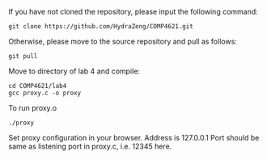 If you have not cloned the repository, please input the following command:
```
git clone https://github.com/HydraZeng/COMP4621.git
```
Otherwise, please move to the source repository and pull as follows:
```
git pull
```

Move to directory of lab 4 and compile:
```
cd COMP4621/lab4
gcc proxy.c -o proxy
```

To run proxy.o
```
./proxy
```
Set proxy configuration in your browser.
Address is 127.0.0.1
Port should be same as listening port in proxy.c, i.e. 12345 here.
